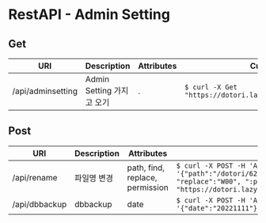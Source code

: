 # RestAPI - Admin Setting

## Get

| URI | Description | Attributes | Curl Example |
| --- | --- | --- | --- |
| /api/adminsetting | Admin Setting 가지고 오기 | . | `$ curl -X Get "https://dotori.lazypic.com/api/adminsetting"` |

## Post

| URI | Description | Attributes | Curl Example |
| --- | --- | --- | --- |
| /api/rename | 파일명 변경 | path, find, replace, permission | `$ curl -X POST -H 'Authorization: Basic {TOKEN}' -d '{"path":"/dotori/62/5e/1d/8e/1f9107/ad8e/ad/a0/17/data/","find":"A00", "replace":"W00", ":permission":false}'  "https://dotori.lazypic.com/api/rename"` |
| /api/dbbackup | dbbackup | date | `$ curl -X POST -H 'Authorization: Basic {TOKEN}' -d '{"date":"20221111"}'  "https://dotori.lazypic.com/api/dbbackup"` |